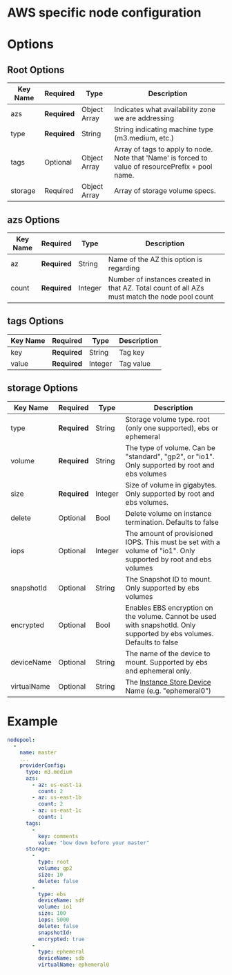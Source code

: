 # AWS specific node configuration

# Options
## Root Options
| Key Name | Required | Type | Description|
| --- | --- | --- | --- |
| azs | __Required__ | Object Array | Indicates what availability zone we are addressing |
| type | __Required__ | String | String indicating machine type (m3.medium, etc.) |
| tags | Optional | Object Array |  Array of tags to apply to node. Note that 'Name' is forced to value of resourcePrefix + pool name. |
| storage | Required | Object Array | Array of storage volume specs.|


## azs Options

| Key Name | Required | Type | Description|
| --- | --- | --- | --- |
| az  | __Required__ | String | Name of the AZ this option is regarding |
| count | __Required__ | Integer | Number of instances created in that AZ. Total count of all AZs must match the node pool count|

## tags Options

| Key Name | Required | Type | Description|
| --- | --- | --- | --- |
| key  | __Required__ | String | Tag key |
| value | __Required__ | Integer | Tag value |

## storage Options

| Key Name | Required | Type | Description|
| --- | --- | --- | --- |
| type  | __Required__ | String | Storage volume type. root (only one supported), ebs or ephemeral |
| volume | __Required__ | String | The type of volume. Can be "standard", "gp2", or "io1". Only supported by root and ebs volumes |
| size | __Required__ | Integer | Size of volume in gigabytes. Only supported by root and ebs volumes. |
| delete | Optional | Bool | Delete volume on instance termination. Defaults to false |
| iops | Optional | Integer | The amount of provisioned IOPS. This must be set with a volume of "io1". Only supported by root and ebs volumes |
| snapshotId | Optional | String | The Snapshot ID to mount. Only supported by ebs volumes |
| encrypted | Optional | Bool | Enables EBS encryption on the volume. Cannot be used with snapshotId. Only supported by ebs volumes. Defaults to false |
| deviceName | Optional | String | The name of the device to mount. Supported by ebs and ephemeral only. |
| virtualName | Optional | String | The [Instance Store Device](https://docs.aws.amazon.com/AWSEC2/latest/UserGuide/InstanceStorage.html#InstanceStoreDeviceNames) Name (e.g. "ephemeral0") |


# Example

```yaml
nodepool:
  -
    name: master
    ...
    providerConfig:
      type: m3.medium
      azs:
        - az: us-east-1a
          count: 2
        - az: us-east-1b
          count: 2
        - az: us-east-1c
          count: 1
      tags:
        -
          key: comments
          value: "bow down before your master"
      storage:
        -
          type: root
          volume: gp2
          size: 10
          delete: false
        -
          type: ebs
          deviceName: sdf
          volume: io1
          size: 100
          iops: 5000
          delete: false
          snapshotId:
          encrypted: true
        -
          type: ephemeral
          deviceName: sdb
          virtualName: ephemeral0
```